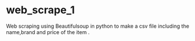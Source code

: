 # web_scrape_1
Web scraping using Beautifulsoup in python to make a csv file including the name,brand and price of the item .
